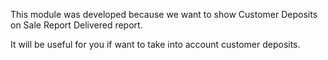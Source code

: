 This module was developed because we want to show Customer Deposits on Sale Report Delivered report.

It will be useful for you if want to take into account customer deposits.
